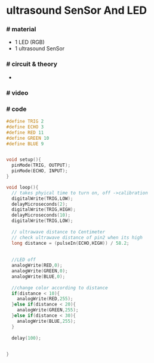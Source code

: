 # ultrasound SenSor And LED

### # material

- 1 LED (RGB)
- 1 ultrasound SenSor



### # circuit & theory 

- 



### # video



### # code

```c
#define TRIG 2
#define ECHO 3
#define RED 11
#define GREEN 10
#define BLUE 9


void setup(){
  pinMode(TRIG, OUTPUT);
  pinMode(ECHO, INPUT);
}

void loop(){
  // takes phyical time to turn on, off ->calibration
  digitalWrite(TRIG,LOW);
  delayMicroseconds(2);
  digitalWrite(TRIG,HIGH);
  delayMicroseconds(10);
  digitalWrite(TRIG,LOW);
  
  // ultrawave distance to Centimeter
  // check ultrawave distance of pin2 when its high
  long distance = (pulseIn(ECHO,HIGH)) / 58.2;
  
  
  //LED off
  analogWrite(RED,0);
  analogWrite(GREEN,0);
  analogWrite(BLUE,0);
  
  //change color according to distance
  if(distance < 10){
    analogWrite(RED,255);
  }else if(distance < 20){
    analogWrite(GREEN,255);
  }else if(distance < 30){
    analogWrite(BLUE,255);
  }
  
  delay(100);
  

}
```



